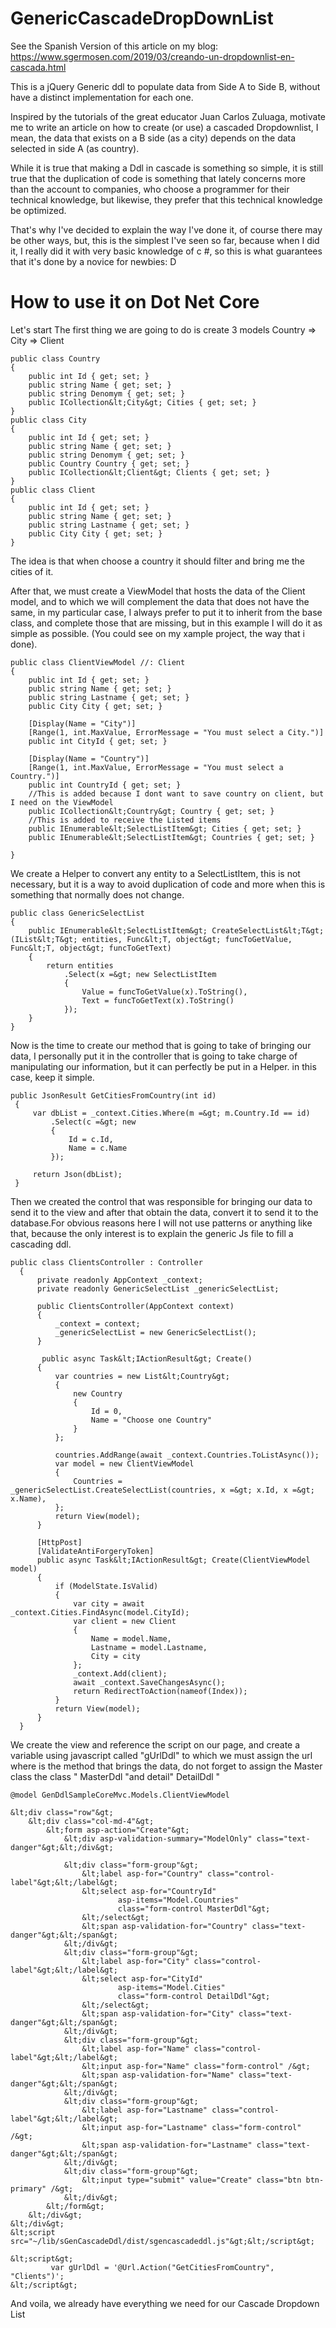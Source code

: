# GenericCascadeDropDownList

See the Spanish Version of this article on my blog: https://www.sgermosen.com/2019/03/creando-un-dropdownlist-en-cascada.html

This is a jQuery Generic ddl to populate data from Side A to Side B, without have a distinct implementation for each one.

Inspired by the tutorials of the great educator Juan Carlos Zuluaga, motivate me to write an article on how to create (or use) a cascaded Dropdownlist, I mean, the data that exists on a B side (as a city) depends on the data selected in side A (as country).

While it is true that making a Ddl in cascade is something so simple, it is still true that the duplication of code is something that lately concerns more than the account to companies, who choose a programmer for their technical knowledge, but likewise, they prefer that this technical knowledge be optimized.

That's why I've decided to explain the way I've done it, of course there may be other ways, but, this is the simplest I've seen so far, because when I did it, I really did it with very basic knowledge of c #, so this is what guarantees that it's done by a novice for newbies: D

# How to use it on Dot Net Core

Let's start
The first thing we are going to do is create 3 models
Country => City => Client 

    public class Country
    {
        public int Id { get; set; } 
        public string Name { get; set; } 
        public string Denomym { get; set; } 
        public ICollection&lt;City&gt; Cities { get; set; }
    }
    public class City
    {
        public int Id { get; set; } 
        public string Name { get; set; } 
        public string Denomym { get; set; } 
        public Country Country { get; set; } 
        public ICollection&lt;Client&gt; Clients { get; set; }
    }
    public class Client
    {
        public int Id { get; set; } 
        public string Name { get; set; } 
        public string Lastname { get; set; } 
        public City City { get; set; } 
    }

The idea is that when choose a country it should filter and bring me the cities of it.

After that, we must create a ViewModel that hosts the data of the Client model, and to which we will complement the data that does not have the same, in my particular case, I always prefer to put it to inherit from the base class, and complete those that are missing, but in this example I will do it as simple as possible. (You could see on my xample project, the way that i done).

    public class ClientViewModel //: Client
    {
        public int Id { get; set; }
        public string Name { get; set; }
        public string Lastname { get; set; }
        public City City { get; set; }

        [Display(Name = "City")]
        [Range(1, int.MaxValue, ErrorMessage = "You must select a City.")]
        public int CityId { get; set; }

        [Display(Name = "Country")]
        [Range(1, int.MaxValue, ErrorMessage = "You must select a Country.")]
        public int CountryId { get; set; }
        //This is added because I dont want to save country on client, but I need on the ViewModel
        public ICollection&lt;Country&gt; Country { get; set; }
        //This is added to receive the Listed items
        public IEnumerable&lt;SelectListItem&gt; Cities { get; set; }
        public IEnumerable&lt;SelectListItem&gt; Countries { get; set; }

    }

We create a Helper to convert any entity to a SelectListItem, this is not necessary, but it is a way to avoid duplication of code and more when this is something that normally does not change.

    public class GenericSelectList
    {
        public IEnumerable&lt;SelectListItem&gt; CreateSelectList&lt;T&gt;(IList&lt;T&gt; entities, Func&lt;T, object&gt; funcToGetValue, Func&lt;T, object&gt; funcToGetText)
        {
            return entities
                .Select(x =&gt; new SelectListItem
                {
                    Value = funcToGetValue(x).ToString(),
                    Text = funcToGetText(x).ToString()
                });
        }
    }

Now is the time to create our method that is going to take of bringing our data, I personally put it in the controller that is going to take charge of manipulating our information, but it can perfectly be put in a Helper. in this case, keep it simple.

    public JsonResult GetCitiesFromCountry(int id)
     {
         var dbList = _context.Cities.Where(m =&gt; m.Country.Id == id)
             .Select(c =&gt; new
             {
                 Id = c.Id,
                 Name = c.Name
             });

         return Json(dbList);
     }

Then we created the control that was responsible for bringing our data to send it to the view and after that obtain the data, convert it to send it to the database.For obvious reasons here I will not use patterns or anything like that, because the only interest is to explain the generic Js file to fill a cascading ddl.

    public class ClientsController : Controller
      {
          private readonly AppContext _context;
          private readonly GenericSelectList _genericSelectList;

          public ClientsController(AppContext context)
          {
              _context = context;
              _genericSelectList = new GenericSelectList();
          }

           public async Task&lt;IActionResult&gt; Create()
          {
              var countries = new List&lt;Country&gt;
              {
                  new Country
                  {
                      Id = 0,
                      Name = "Choose one Country"
                  }
              };

              countries.AddRange(await _context.Countries.ToListAsync());       
              var model = new ClientViewModel
              {
                  Countries = _genericSelectList.CreateSelectList(countries, x =&gt; x.Id, x =&gt; x.Name),
              }; 
              return View(model);
          }

          [HttpPost]
          [ValidateAntiForgeryToken]
          public async Task&lt;IActionResult&gt; Create(ClientViewModel model)
          {
              if (ModelState.IsValid)
              {
                  var city = await _context.Cities.FindAsync(model.CityId); 
                  var client = new Client
                  {
                      Name = model.Name,
                      Lastname = model.Lastname,
                      City = city
                  }; 
                  _context.Add(client);
                  await _context.SaveChangesAsync();
                  return RedirectToAction(nameof(Index));
              }
              return View(model);
          }
      }
  
We create the view and reference the script on our page, and create a variable using javascript called "gUrlDdl" to which we must assign the url where is the method that brings the data, do not forget to assign the Master class the class " MasterDdl "and detail" DetailDdl "



    @model GenDdlSampleCoreMvc.Models.ClientViewModel

    &lt;div class="row"&gt;
        &lt;div class="col-md-4"&gt;
            &lt;form asp-action="Create"&gt;
                &lt;div asp-validation-summary="ModelOnly" class="text-danger"&gt;&lt;/div&gt;

                &lt;div class="form-group"&gt;
                    &lt;label asp-for="Country" class="control-label"&gt;&lt;/label&gt;
                    &lt;select asp-for="CountryId" 
                            asp-items="Model.Countries"
                            class="form-control MasterDdl"&gt;
                    &lt;/select&gt;
                    &lt;span asp-validation-for="Country" class="text-danger"&gt;&lt;/span&gt;
                &lt;/div&gt;
                &lt;div class="form-group"&gt;
                    &lt;label asp-for="City" class="control-label"&gt;&lt;/label&gt;
                    &lt;select asp-for="CityId" 
                            asp-items="Model.Cities" 
                            class="form-control DetailDdl"&gt;                
                    &lt;/select&gt;
                    &lt;span asp-validation-for="City" class="text-danger"&gt;&lt;/span&gt;
                &lt;/div&gt;
                &lt;div class="form-group"&gt;
                    &lt;label asp-for="Name" class="control-label"&gt;&lt;/label&gt;
                    &lt;input asp-for="Name" class="form-control" /&gt;
                    &lt;span asp-validation-for="Name" class="text-danger"&gt;&lt;/span&gt;
                &lt;/div&gt;
                &lt;div class="form-group"&gt;
                    &lt;label asp-for="Lastname" class="control-label"&gt;&lt;/label&gt;
                    &lt;input asp-for="Lastname" class="form-control" /&gt;
                    &lt;span asp-validation-for="Lastname" class="text-danger"&gt;&lt;/span&gt;
                &lt;/div&gt;
                &lt;div class="form-group"&gt;
                    &lt;input type="submit" value="Create" class="btn btn-primary" /&gt;
                &lt;/div&gt;
            &lt;/form&gt;
        &lt;/div&gt;
    &lt;/div&gt;
    &lt;script src="~/lib/sGenCascadeDdl/dist/sgencascadeddl.js"&gt;&lt;/script&gt;

    &lt;script&gt;
             var gUrlDdl = '@Url.Action("GetCitiesFromCountry", "Clients")';
    &lt;/script&gt;



And voila, we already have everything we need for our Cascade Dropdown List
